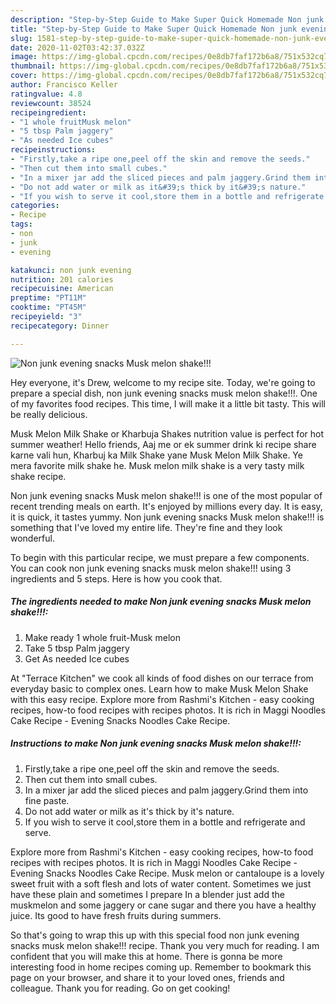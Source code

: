 ```yaml
---
description: "Step-by-Step Guide to Make Super Quick Homemade Non junk evening snacks Musk melon shake!!!"
title: "Step-by-Step Guide to Make Super Quick Homemade Non junk evening snacks Musk melon shake!!!"
slug: 1581-step-by-step-guide-to-make-super-quick-homemade-non-junk-evening-snacks-musk-melon-shake
date: 2020-11-02T03:42:37.032Z
image: https://img-global.cpcdn.com/recipes/0e8db7faf172b6a8/751x532cq70/non-junk-evening-snacks-musk-melon-shake-recipe-main-photo.jpg
thumbnail: https://img-global.cpcdn.com/recipes/0e8db7faf172b6a8/751x532cq70/non-junk-evening-snacks-musk-melon-shake-recipe-main-photo.jpg
cover: https://img-global.cpcdn.com/recipes/0e8db7faf172b6a8/751x532cq70/non-junk-evening-snacks-musk-melon-shake-recipe-main-photo.jpg
author: Francisco Keller
ratingvalue: 4.8
reviewcount: 38524
recipeingredient:
- "1 whole fruitMusk melon"
- "5 tbsp Palm jaggery"
- "As needed Ice cubes"
recipeinstructions:
- "Firstly,take a ripe one,peel off the skin and remove the seeds."
- "Then cut them into small cubes."
- "In a mixer jar add the sliced pieces and palm jaggery.Grind them into fine paste."
- "Do not add water or milk as it&#39;s thick by it&#39;s nature."
- "If you wish to serve it cool,store them in a bottle and refrigerate and serve."
categories:
- Recipe
tags:
- non
- junk
- evening

katakunci: non junk evening 
nutrition: 201 calories
recipecuisine: American
preptime: "PT11M"
cooktime: "PT45M"
recipeyield: "3"
recipecategory: Dinner

---
```



![Non junk evening snacks Musk melon shake!!!](https://img-global.cpcdn.com/recipes/0e8db7faf172b6a8/751x532cq70/non-junk-evening-snacks-musk-melon-shake-recipe-main-photo.jpg)

Hey everyone, it's Drew, welcome to my recipe site. Today, we're going to prepare a special dish, non junk evening snacks musk melon shake!!!. One of my favorites food recipes. This time, I will make it a little bit tasty. This will be really delicious.

Musk Melon Milk Shake or Kharbuja Shakes nutrition value is perfect for hot summer weather! Hello friends, Aaj me or ek summer drink ki recipe share karne vali hun, Kharbuj ka Milk Shake yane Musk Melon Milk Shake. Ye mera favorite milk shake he. Musk melon milk shake is a very tasty milk shake recipe.

Non junk evening snacks Musk melon shake!!! is one of the most popular of recent trending meals on earth. It's enjoyed by millions every day. It is easy, it is quick, it tastes yummy. Non junk evening snacks Musk melon shake!!! is something that I've loved my entire life. They're fine and they look wonderful.


To begin with this particular recipe, we must prepare a few components. You can cook non junk evening snacks musk melon shake!!! using 3 ingredients and 5 steps. Here is how you cook that.

<!--inarticleads1-->

##### The ingredients needed to make Non junk evening snacks Musk melon shake!!!:

1. Make ready 1 whole fruit-Musk melon
1. Take 5 tbsp Palm jaggery
1. Get As needed Ice cubes


At &#34;Terrace Kitchen&#34; we cook all kinds of food dishes on our terrace from everyday basic to complex ones. Learn how to make Musk Melon Shake with this easy recipe. Explore more from Rashmi&#39;s Kitchen - easy cooking recipes, how-to food recipes with recipes photos. It is rich in Maggi Noodles Cake Recipe - Evening Snacks Noodles Cake Recipe. 

<!--inarticleads2-->

##### Instructions to make Non junk evening snacks Musk melon shake!!!:

1. Firstly,take a ripe one,peel off the skin and remove the seeds.
1. Then cut them into small cubes.
1. In a mixer jar add the sliced pieces and palm jaggery.Grind them into fine paste.
1. Do not add water or milk as it&#39;s thick by it&#39;s nature.
1. If you wish to serve it cool,store them in a bottle and refrigerate and serve.


Explore more from Rashmi&#39;s Kitchen - easy cooking recipes, how-to food recipes with recipes photos. It is rich in Maggi Noodles Cake Recipe - Evening Snacks Noodles Cake Recipe. Musk melon or cantaloupe is a lovely sweet fruit with a soft flesh and lots of water content. Sometimes we just have these plain and sometimes I prepare In a blender just add the muskmelon and some jaggery or cane sugar and there you have a healthy juice. Its good to have fresh fruits during summers. 

So that's going to wrap this up with this special food non junk evening snacks musk melon shake!!! recipe. Thank you very much for reading. I am confident that you will make this at home. There is gonna be more interesting food in home recipes coming up. Remember to bookmark this page on your browser, and share it to your loved ones, friends and colleague. Thank you for reading. Go on get cooking!
